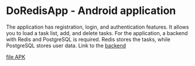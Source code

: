 # DoRedisApp - Android application
The application has registration, login, and authentication features. 
It allows you to load a task list, add, and delete tasks.
For the application, a backend with Redis and PostgreSQL is required. Redis stores the tasks, while PostgreSQL stores user data.
Link to the [backend](https://github.com/corfa/chat-api)

[file APK](https://drive.google.com/file/d/1CFC_cCn4MJQuxW01BOdFfbAZjU40ApeS/view?usp=sharing)
